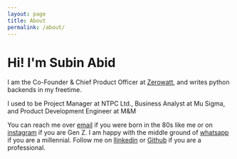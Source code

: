 ```yaml
---
layout: page
title: About
permalink: /about/
---
```


# Hi! I'm Subin Abid

I am the Co-Founder & Chief Product Officer at [Zerowatt](https://zerowatt.energy/), and writes python backends in my freetime.

I used to be Project Manager at NTPC Ltd., Business Analyst at Mu Sigma,  and Product Development Engineer at M&M

You can reach me over [email](mailto:io@sabid.in) if you were born in the 80s like me or on [instagram](https://www.instagram.com/5.hydroxy.tryptamine) if you are Gen Z. I am happy with the middle ground of [whatsapp](https://wa.me/917012243926) if you are a millennial. Follow me on [llinkedin](https://www.linkedin.com/in/subinabid/) or [Github](https://github.com/subinabid/) if you are a professional.